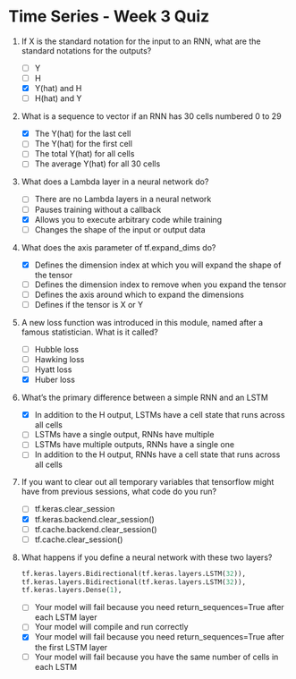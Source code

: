 # Time Series - Week 3 Quiz

1. If X is the standard notation for the input to an RNN, what are the standard notations for the outputs?

   - [ ] Y
   - [ ] H
   - [X] Y(hat) and H
   - [ ] H(hat) and Y

2. What is a sequence to vector if an RNN has 30 cells numbered 0 to 29

   - [X] The Y(hat) for the last cell
   - [ ] The Y(hat) for the first cell
   - [ ] The total Y(hat) for all cells
   - [ ] The average Y(hat) for all 30 cells

3. What does a Lambda layer in a neural network do?

   - [ ] There are no Lambda layers in a neural network
   - [ ] Pauses training without a callback
   - [X] Allows you to execute arbitrary code while training
   - [ ] Changes the shape of the input or output data

4. What does the axis parameter of tf.expand_dims do?

   - [X] Defines the dimension index at which you will expand the shape of the tensor
   - [ ] Defines the dimension index to remove when you expand the tensor
   - [ ] Defines the axis around which to expand the dimensions
   - [ ] Defines if the tensor is X or Y

5. A new loss function was introduced in this module, named after a famous statistician. What is it called?

   - [ ] Hubble loss
   - [ ] Hawking loss
   - [ ] Hyatt loss
   - [X] Huber loss

6. What’s the primary difference between a simple RNN and an LSTM

   - [X] In addition to the H output, LSTMs have a cell state that runs across all cells
   - [ ] LSTMs have a single output, RNNs have multiple
   - [ ] LSTMs have multiple outputs, RNNs have a single one
   - [ ] In addition to the H output, RNNs have a cell state that runs across all cells

7. If you want to clear out all temporary variables that tensorflow might have from previous sessions, what code do you run?

   - [ ] tf.keras.clear_session
   - [X] tf.keras.backend.clear_session() 
   - [ ] tf.cache.backend.clear_session()
   - [ ] tf.cache.clear_session()

8. What happens if you define a neural network with these two layers?

    ~~~python
    tf.keras.layers.Bidirectional(tf.keras.layers.LSTM(32)),
    tf.keras.layers.Bidirectional(tf.keras.layers.LSTM(32)),
    tf.keras.layers.Dense(1),
    ~~~

   - [ ] Your model will fail because you need return_sequences=True after each LSTM layer
   - [ ] Your model will compile and run correctly
   - [X] Your model will fail because you need return_sequences=True after the first LSTM layer
   - [ ] Your model will fail because you have the same number of cells in each LSTM
